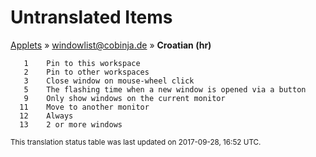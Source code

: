 # Untranslated Items
[Applets](../../../README.md) &#187; [windowlist@cobinja.de](../README.md) &#187; **Croatian (hr)**

       1	Pin to this workspace
       2	Pin to other workspaces
       3	Close window on mouse-wheel click
       5	The flashing time when a new window is opened via a button
       9	Only show windows on the current monitor
      11	Move to another monitor
      12	Always
      13	2 or more windows

<sup>This translation status table was last updated on 2017-09-28, 16:52 UTC.</sup>
